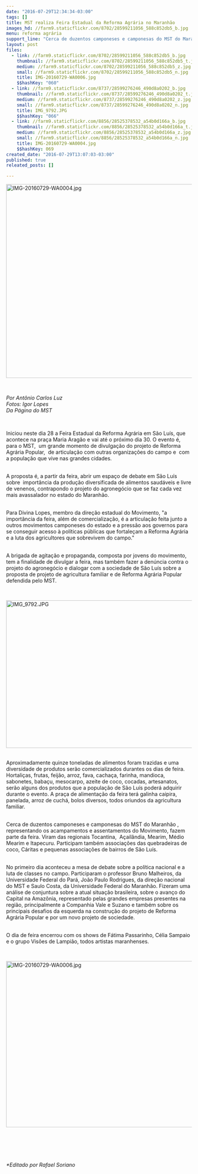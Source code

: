 ```yaml
---
date: "2016-07-29T12:34:34-03:00"
tags: []
title: MST realiza Feira Estadual da Reforma Agrária no Maranhão
images_hd: //farm9.staticflickr.com/8702/28599211056_588c852db5_b.jpg
menu: reforma agrária
support_line: "Cerca de duzentos camponeses e camponesas do MST do Maranhão , representando os acampamentos e assentamentos do Movimento, fazem parte da feira."
layout: post
files:
  - link: //farm9.staticflickr.com/8702/28599211056_588c852db5_b.jpg
    thumbnail: //farm9.staticflickr.com/8702/28599211056_588c852db5_t.jpg
    medium: //farm9.staticflickr.com/8702/28599211056_588c852db5_z.jpg
    small: //farm9.staticflickr.com/8702/28599211056_588c852db5_n.jpg
    title: IMG-20160729-WA0006.jpg
    $$hashKey: "060"
  - link: //farm9.staticflickr.com/8737/28599276246_490d8a0202_b.jpg
    thumbnail: //farm9.staticflickr.com/8737/28599276246_490d8a0202_t.jpg
    medium: //farm9.staticflickr.com/8737/28599276246_490d8a0202_z.jpg
    small: //farm9.staticflickr.com/8737/28599276246_490d8a0202_n.jpg
    title: IMG_9792.JPG
    $$hashKey: "066"
  - link: //farm9.staticflickr.com/8856/28525378532_a54b0d166a_b.jpg
    thumbnail: //farm9.staticflickr.com/8856/28525378532_a54b0d166a_t.jpg
    medium: //farm9.staticflickr.com/8856/28525378532_a54b0d166a_z.jpg
    small: //farm9.staticflickr.com/8856/28525378532_a54b0d166a_n.jpg
    title: IMG-20160729-WA0004.jpg
    $$hashKey: 069
created_date: "2016-07-29T13:07:03-03:00"
published: true
releated_posts: []

---
```

<p><img alt="IMG-20160729-WA0004.jpg" height="525" src="//farm9.staticflickr.com/8856/28525378532_a54b0d166a_b.jpg" width="700" /></p>

<p>&nbsp;</p>

<p><em>Por Ant&ocirc;nio Carlos Luz<br />
Fotos: Igor Lopes<br />
Da P&aacute;gina do MST</em></p>

<p>&nbsp;</p>

<p>Iniciou neste dia 28 a Feira Estadual da Reforma Agr&aacute;ria em S&atilde;o Lu&iacute;s, que acontece na pra&ccedil;a Maria Arag&atilde;o e vai at&eacute; o pr&oacute;ximo dia 30. O evento &eacute;, para o MST,&nbsp; um grande momento de divulga&ccedil;&atilde;o do projeto de Reforma Agr&aacute;ria Popular,&nbsp; de articula&ccedil;&atilde;o com outras organiza&ccedil;&otilde;es do campo e&nbsp; com&nbsp; a popula&ccedil;&atilde;o que vive nas grandes cidades.</p>

<p><br />
A proposta &eacute;, a partir da feira, abrir um espa&ccedil;o de debate em S&atilde;o Lu&iacute;s sobre&nbsp; import&acirc;ncia da produ&ccedil;&atilde;o diversificada de alimentos saud&aacute;veis e livre de venenos, contrapondo o projeto do agroneg&oacute;cio que se faz cada vez mais avassalador no estado do Maranh&atilde;o.</p>

<p><br />
Para Divina Lopes, membro da dire&ccedil;&atilde;o estadual do Movimento, &quot;a import&acirc;ncia da feira, al&eacute;m de comercializa&ccedil;&atilde;o, &eacute; a articula&ccedil;&atilde;o feita junto a outros movimentos camponeses do estado e a press&atilde;o aos governos para se conseguir acesso &agrave; pol&iacute;ticas p&uacute;blicas que fortale&ccedil;am a Reforma Agr&aacute;ria e a luta dos agricultores que sobrevivem do campo.&quot;</p>

<p><br />
A brigada de agita&ccedil;&atilde;o e propaganda, composta por jovens do movimento, tem a finalidade de divulgar a feira, mas tamb&eacute;m fazer a den&uacute;ncia contra o projeto do agroneg&oacute;cio e dialogar com a sociedade de S&atilde;o Lu&iacute;s sobre a proposta de projeto de agricultura familiar e de Reforma Agr&aacute;ria Popular defendida pelo MST.</p>

<p>&nbsp;</p>

<p><img alt="IMG_9792.JPG" height="400" src="//farm9.staticflickr.com/8737/28599276246_490d8a0202_b.jpg" width="600" /></p>

<p><br />
Aproximadamente quinze toneladas de alimentos foram trazidas e uma diversidade de produtos ser&atilde;o comercializados durantes os dias de feira.&nbsp; Hortali&ccedil;as, frutas, feij&atilde;o, arroz, fava, cacha&ccedil;a, farinha, mandioca, sabonetes, baba&ccedil;u, mesocarpo, azeite de coco, cocadas, artesanatos, ser&atilde;o alguns dos produtos que a popula&ccedil;&atilde;o de S&atilde;o Lu&iacute;s poder&aacute; adquirir durante o evento. A pra&ccedil;a de alimenta&ccedil;&atilde;o da feira ter&aacute; galinha caipira, panelada, arroz de cuch&aacute;, bolos diversos, todos oriundos da agricultura familiar.</p>

<p><br />
Cerca de duzentos camponeses e camponesas do MST do Maranh&atilde;o , representando os acampamentos e assentamentos do Movimento, fazem parte da feira. Viram das regionais Tocantina,&nbsp; A&ccedil;ail&acirc;ndia, Mearim, M&eacute;dio Mearim e Itapecuru. Participam tamb&eacute;m associa&ccedil;&otilde;es das quebradeiras de coco, C&aacute;ritas e pequenas associa&ccedil;&otilde;es de bairros de S&atilde;o Lu&iacute;s.</p>

<p><br />
No primeiro dia aconteceu a mesa de debate sobre a pol&iacute;tica nacional e a luta de classes no campo. Participaram o professor Bruno Malheiros, da Universidade Federal do Par&aacute;, Jo&atilde;o Paulo Rodrigues, da dire&ccedil;&atilde;o nacional do MST e Saulo Costa, da Universidade Federal do Maranh&atilde;o. Fizeram uma an&aacute;lise de conjuntura sobre a atual situa&ccedil;&atilde;o brasileira, sobre o avan&ccedil;o do Capital na Amaz&ocirc;nia, representado pelas grandes empresas presentes na regi&atilde;o, principalmente a Companhia Vale e Suzano e tamb&eacute;m sobre os principais desafios da esquerda na constru&ccedil;&atilde;o do projeto de Reforma Agr&aacute;ria Popular e por um novo projeto de sociedade.</p>

<p><br />
O dia de feira encerrou com os shows de F&aacute;tima Passarinho, C&eacute;lia Sampaio e o grupo Vis&otilde;es de Lampi&atilde;o, todos artistas maranhenses.</p>

<p>&nbsp;</p>

<p><img alt="IMG-20160729-WA0006.jpg" height="450" src="//farm9.staticflickr.com/8702/28599211056_588c852db5_b.jpg" width="600" /></p>

<p><br />
&nbsp;</p>

<p>&nbsp;</p>

<p><em>*Editado por Rafael Soriano</em></p>
